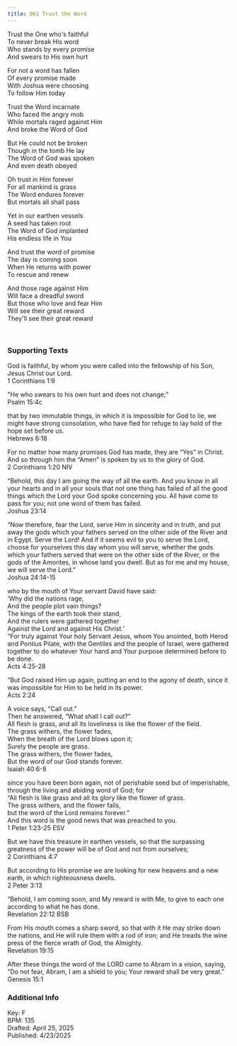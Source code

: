 ```yaml
---
title: 061 Trust the Word
---
```


Trust the One who's faithful \
To never break His word \
Who stands by every promise \
And swears to His own hurt 

For not a word has fallen \
Of every promise made \
With Joshua were choosing \
To follow Him today 

Trust the Word incarnate \
Who faced the angry mob \
While mortals raged against Him \
And broke the Word of God 

But He could not be broken \
Though in the tomb He lay \
The Word of God was spoken \
And even death obeyed


Oh trust in Him forever \
For all mankind is grass \
The Word endures forever \
But mortals all shall pass 

Yet in our earthen vessels \
A seed has taken root \
The Word of God implanted \
His endless life in You


And trust the word of promise \
The day is coming soon \
When He returns with power \
To rescue and renew 

And those rage against Him \
Will face a dreadful sword \
But those who love and fear Him \
Will see their great reward \
They'll see their great reward

<br /> 

### Supporting Texts ###

God is faithful, by whom you were called into the fellowship of his Son, Jesus Christ our Lord. \
1 Corinthians 1:9

"He who swears to his own hurt and does not change;" \
Psalm 15:4c

that by two immutable things, in which it is impossible for God to lie, we might have strong consolation, who have fled for refuge to lay hold of the hope set before us. \
Hebrews 6:18

For no matter how many promises God has made, they are “Yes” in Christ. And so through him the “Amen” is spoken by us to the glory of God. \
2 Corinthians 1:20 NIV

“Behold, this day I am going the way of all the earth. 
And you know in all your hearts and in all your souls that not one thing has failed of all the good things which the Lord your God spoke concerning you. 
All have come to pass for you; not one word of them has failed. \
Joshua 23:14

 “Now therefore, fear the Lord, serve Him in sincerity and in truth, and put away the gods which your fathers served on the other side of the River and in Egypt. Serve the Lord! 
 And if it seems evil to you to serve the Lord, choose for yourselves this day whom you will serve, whether the gods which your fathers served that were on the other side of the River, 
 or the gods of the Amorites, in whose land you dwell. 
 But as for me and my house, we will serve the Lord.” \
 Joshua 24:14-15

who by the mouth of Your servant David have said: \
‘Why did the nations rage, \
And the people plot vain things? \
The kings of the earth took their stand, \
And the rulers were gathered together \
Against the Lord and against His Christ.’ \
“For truly against Your holy Servant Jesus, whom You anointed, both Herod and Pontius Pilate, with the Gentiles and the people of Israel, were gathered together 
to do whatever Your hand and Your purpose determined before to be done. \
Acts 4:25-28

“But God raised Him up again, putting an end to the agony of death, since it was impossible for Him to be held in its power. \
Acts 2:24

A voice says, “Call out.” \
Then he answered, “What shall I call out?” \
All flesh is grass, and all its loveliness is like the flower of the field. \
The grass withers, the flower fades, \
When the breath of the Lord blows upon it; \
Surely the people are grass. \
The grass withers, the flower fades,\
But the word of our God stands forever. \
Isaiah 40:6-8

since you have been born again, not of perishable seed but of imperishable, through the living and abiding word of God; for \
“All flesh is like grass
and all its glory like the flower of grass. \
The grass withers,
and the flower falls, \
but the word of the Lord remains forever.” \
And this word is the good news that was preached to you. \
1 Peter 1:23-25 ESV

But we have this treasure in earthen vessels, so that the surpassing greatness of the power will be of God and not from ourselves; \
2 Corinthians 4:7 

But according to His promise we are looking for new heavens and a new earth, in which righteousness dwells. \
2 Peter 3:13

“Behold, I am coming soon, and My reward is with Me, to give to each one according to what he has done. \
Revelation 22:12 BSB

From His mouth comes a sharp sword, so that with it He may strike down the nations, and He will rule them with a rod of iron; and He treads the wine press of the fierce wrath of God, the Almighty. \
Revelation 19:15

After these things the word of the LORD came to Abram in a vision, saying, “Do not fear, Abram, I am a shield to you; Your reward shall be very great.” \
Genesis 15:1


### Additional Info

Key: F \
BPM: 135 \
Drafted: April 25, 2025 \
Published: 4/23/2025
